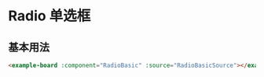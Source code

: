# Radio 单选框

## 基本用法

```html
<example-board :component="RadioBasic" :source="RadioBasicSource"></example-board>
```

<example-board :component="RadioBasic" :source="RadioBasicSource"></example-board>

<script>
import RadioBasic from 'docs/examples/form/radio/radioBasic';
import RadioBasicSource from 'docs/examples/form/radio/RadioBasic.txt';
export default {
  data() {
    return {
      RadioBasic,
      RadioBasicSource,
    }
  }
}
</script>
